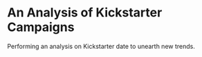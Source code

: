 # An Analysis of Kickstarter Campaigns
Performing an analysis on Kickstarter date to unearth new trends.
